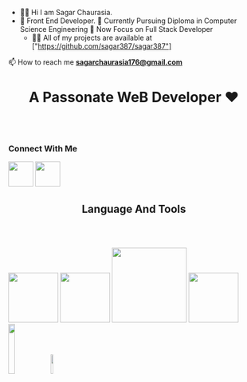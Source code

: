  - 👨‍💻 Hi I am Sagar Chaurasia. 
- 📱 Front End Developer.
 🔭 Currently Pursuing Diploma in Computer Science Engineering 
  🤝 Now Focus on Full Stack Developer
  - 👨‍💻 All of my projects are available at ["https://github.com/sagar387/sagar387"] 
<!-- Reach me On   -->
 📫 How to reach me **sagarchaurasia176@gmail.com**
 <h1 align="center">A Passonate WeB Developer ❤️</h3>
<br><br>
<h3>Connect With Me  </h3>
<div class="social-link">
  <a href=""target="_blank">
 </a>
 <img src="https://brandlogos.net/wp-content/uploads/2016/06/linkedin-logo-512x512.png"width="50px">
 <a href="#"target="_blank">
 </a>
 <a href="#"target="_blank">
 </a>
 <img src="https://help.twitter.com/content/dam/help-twitter/brand/logo.png"width="50px">                                                                               
</div>
<!-- web link   -->
<h2 align="center">Language And Tools</h2>
<br><br>
<!-- tool images  -->
 <p justify-content="space-between">
<img src="https://www.drupal.org/files/images/drupalhtml5logo_0.png"width="100px">
<img src="https://freeiconshop.com/wp-content/uploads/edd/css-flat.png"width="100px">
<img src="http://code-institute-org.github.io/Full-Stack-Web-Developer-Stream-0/assets/javascript.png"width="150px">
<img src="https://icons-for-free.com/iconfiles/png/512/design+development+facebook+framework+mobile+react+icon-1320165723839064798.png"width="100px">
<img src="https://encrypted-tbn0.gstatic.com/images?q=tbn:ANd9GcRfeEZJV6yz8WS2-NXjDY-fSZG3SguX4oK1NgfvF7JyIz0acaVR_DUcjcXQBNlIFWGOgBg&usqp=CAU"width="16%">
<img src="https://i.pinimg.com/originals/6e/46/e7/6e46e7dbe2bb73dacc055e5dbd85c3ad.png"width="10%">
</p>
